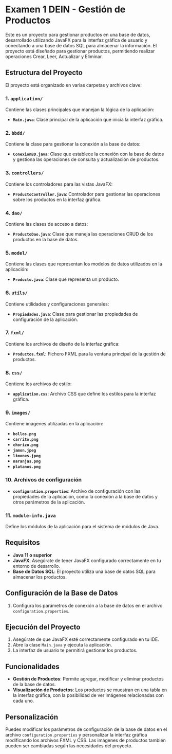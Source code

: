 # Examen 1 DEIN - Gestión de Productos

Este es un proyecto para gestionar productos en una base de datos, desarrollado utilizando JavaFX para la interfaz gráfica de usuario y conectando a una base de datos SQL para almacenar la información. El proyecto está diseñado para gestionar productos, permitiendo realizar operaciones Crear, Leer, Actualizar y Eliminar.

## Estructura del Proyecto

El proyecto está organizado en varias carpetas y archivos clave:

### 1. **`application/`**
Contiene las clases principales que manejan la lógica de la aplicación:
- **`Main.java`**: Clase principal de la aplicación que inicia la interfaz gráfica.

### 2. **`bbdd/`**
Contiene la clase para gestionar la conexión a la base de datos:
- **`ConexionBD.java`**: Clase que establece la conexión con la base de datos y gestiona las operaciones de consulta y actualización de productos.

### 3. **`controllers/`**
Contiene los controladores para las vistas JavaFX:
- **`ProductoController.java`**: Controlador para gestionar las operaciones sobre los productos en la interfaz gráfica.

### 4. **`dao/`**
Contiene las clases de acceso a datos:
- **`ProductoDao.java`**: Clase que maneja las operaciones CRUD de los productos en la base de datos.

### 5. **`model/`**
Contiene las clases que representan los modelos de datos utilizados en la aplicación:
- **`Producto.java`**: Clase que representa un producto.

### 6. **`utils/`**
Contiene utilidades y configuraciones generales:
- **`Propiedades.java`**: Clase para gestionar las propiedades de configuración de la aplicación.

### 7. **`fxml/`**
Contiene los archivos de diseño de la interfaz gráfica:
- **`Productos.fxml`**: Fichero FXML para la ventana principal de la gestión de productos.

### 8. **`css/`**
Contiene los archivos de estilo:
- **`application.css`**: Archivo CSS que define los estilos para la interfaz gráfica.

### 9. **`images/`**
Contiene imágenes utilizadas en la aplicación:
- **`bollos.png`**
- **`carrito.png`**
- **`chorizo.png`**
- **`jamon.jpeg`**
- **`limones.jpeg`**
- **`naranjas.png`**
- **`platanos.png`**

### 10. **Archivos de configuración**
- **`configuration.properties`**: Archivo de configuración con las propiedades de la aplicación, como la conexión a la base de datos y otros parámetros de la aplicación.

### 11. **`module-info.java`**
Define los módulos de la aplicación para el sistema de módulos de Java.

## Requisitos

- **Java 11 o superior**
- **JavaFX**: Asegúrate de tener JavaFX configurado correctamente en tu entorno de desarrollo.
- **Base de Datos SQL**: El proyecto utiliza una base de datos SQL para almacenar los productos.

## Configuración de la Base de Datos

1. Configura los parámetros de conexión a la base de datos en el archivo `configuration.properties`.

## Ejecución del Proyecto

1. Asegúrate de que JavaFX esté correctamente configurado en tu IDE.
2. Abre la clase `Main.java` y ejecuta la aplicación.
3. La interfaz de usuario te permitirá gestionar los productos.

## Funcionalidades

- **Gestión de Productos**: Permite agregar, modificar y eliminar productos de la base de datos.
- **Visualización de Productos**: Los productos se muestran en una tabla en la interfaz gráfica, con la posibilidad de ver imágenes relacionadas con cada uno.

## Personalización

Puedes modificar los parámetros de configuración de la base de datos en el archivo `configuration.properties` y personalizar la interfaz gráfica modificando los archivos FXML y CSS. Las imágenes de productos también pueden ser cambiadas según las necesidades del proyecto.
